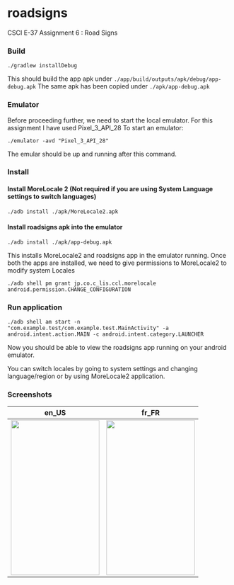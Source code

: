 # roadsigns
CSCI E-37 Assignment 6 : Road Signs

### Build
```shell
./gradlew installDebug
```
This should build the app apk under `./app/build/outputs/apk/debug/app-debug.apk`
The same apk has been copied under `./apk/app-debug.apk`

### Emulator
Before proceeding further, we need to start the local emulator. For this assignment I have used Pixel_3_API_28
To start an emulator:
```shell
./emulator -avd "Pixel_3_API_28"
```
The emular should be up and running after this command.

### Install
#### Install MoreLocale 2 (Not required if you are using System Language settings to switch languages)
```shell
./adb install ./apk/MoreLocale2.apk 
```

#### Install roadsigns apk into the emulator
```shell
./adb install ./apk/app-debug.apk 
```

This installs MoreLocale2 and roadsigns app in the emulator running. Once both the apps are installed, we need to give permissions to MoreLocale2 to modify system Locales

```shell
./adb shell pm grant jp.co.c_lis.ccl.morelocale android.permission.CHANGE_CONFIGURATION
```

### Run application
```shell
./adb shell am start -n "com.example.test/com.example.test.MainActivity" -a android.intent.action.MAIN -c android.intent.category.LAUNCHER
```

Now you should be able to view the roadsigns app running on your android emulator.

You can switch locales by going to system settings and changing language/region or by using MoreLocale2 application.


### Screenshots

en_US   |   fr_FR
:-------------------------:|:-------------------------:
<img src="https://github.com/pritamdey251/roadsigns/tree/master/demo/en_US.gif" alt="" height="350" width="200">  |  <img src="https://github.com/pritamdey251/roadsigns/tree/master/demo/fr_FR.gif" alt="" height="350" width="200">

